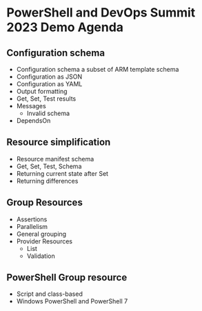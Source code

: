 # PowerShell and DevOps Summit 2023 Demo Agenda

## Configuration schema

* Configuration schema a subset of ARM template schema
* Configuration as JSON
* Configuration as YAML
* Output formatting
* Get, Set, Test results
* Messages
  * Invalid schema
* DependsOn

## Resource simplification

* Resource manifest schema
* Get, Set, Test, Schema
* Returning current state after Set
* Returning differences

## Group Resources

* Assertions
* Parallelism
* General grouping
* Provider Resources
  * List
  * Validation

## PowerShell Group resource

* Script and class-based
* Windows PowerShell and PowerShell 7

